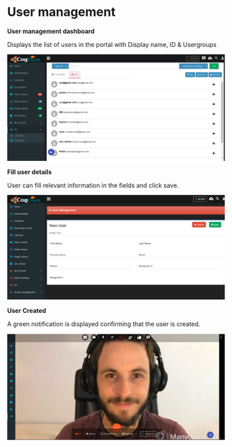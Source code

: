 # User management

**User management dashboard**

Displays the list of users in the portal with Display name, ID & Usergroups

![](../../.gitbook/assets/image%20%2888%29.png)

**Fill user details**

User can fill relevant information in the fields and click save.

![](../../.gitbook/assets/image%20%2818%29.png)

**User Created**

A green notification is displayed confirming that the user is created.

![](../../.gitbook/assets/image%20%2887%29.png)

